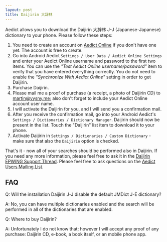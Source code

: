 ```yaml
---
layout: post
title: Daijirin 大辞林
---
```


Aedict allows you to download the Daijirin 大辞林 J-J (Japanese-Japanese) dictionary to
your phone. Please follow these steps:

1. You need to create an account on [Aedict Online](https://aedict-online.eu/) if you don't have one yet.
   The account is free to create.
2. Go into Android Aedict `Settings / User Data / Aedict Online Settings` and enter your Aedict Online username
   and password to the first two items. You can use the *"Test Aedict Online username/password"*
   item to verify that you have entered everything correctly. You do not need to enable
   the *"Synchronize With Aedict Online"* setting in order to get Daijirin.
3. Purchase Daijirin.
4. Please mail me a proof of purchase (a receipt, a photo of Daijirin CD) to martin@vysny.me;
   also don't forget to include your Aedict Online account user name.
5. I will activate the Daijirin for you, and I will send you a confirmation mail.
6. After you receive the confirmation mail, go into your Android Aedict's
   `Settings / Dictionaries / Dictionary Manager`. Daijirin should now be present
   in the list. Touch the "Daijirin" list item to download it to your phone.
7. Activate Daijirin in `Settings / Dictionaries / Custom Dictionary` - make
   sure that also the `Daijirin` option is checked.

That's it - now all of your searches should be performed also in Daijirin.
If you need any more information, please feel free to ask it in the
[Daijirin EPWING Support Thread](https://groups.google.com/forum/#!msg/aedict-users/6s_yBJ9xakE/hE7pCvBcAgAJ).
Please feel free to ask questions on the [Aedict Users Mailing List](https://groups.google.com/forum/#!forum/aedict-users).

## FAQ ##

Q: Will the installation Daijirin J-J disable the default JMDict J-E dictionary?

A: No, you can have multiple dictionaries enabled and the search will be performed
in all of the dictionaries that are enabled.

Q: Where to buy Daijirin?

A: Unfortunately I do not know that; however I will accept any proof of any purchase:
   Daijirin CD, e-book, a book itself, or an mobile phone app.

